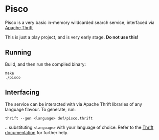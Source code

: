 # Pisco

Pisco is a very basic in-memory wildcarded search service, interfaced via [Apache Thrift](http://thrift.apache.org/)

This is just a play project, and is very early stage. **Do not use this!**

## Running

Build, and then run the compiled binary:

```
make
./pisco
```

## Interfacing

The service can be interacted with via Apache Thrift libraries of any language flavour. To generate, run:

```
thrift --gen <language> def/pisco.thrift
```

.. substituting `<language>` with your language of choice. Refer to the
[Thrift documentation](http://thrift.apache.org/docs/) for further help.
